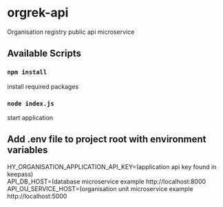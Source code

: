 # orgrek-api

Organisation registry public api microservice

## Available Scripts

### `npm install`
install required packages

### `node index.js`
start application

## Add .env file to project root with environment variables
HY_ORGANISATION_APPLICATION_API_KEY=(application api key found in keepass)  
API_DB_HOST=(database microservice example http://localhost:8000  
API_OU_SERVICE_HOST=(organisation unit microservice example http://localhost:5000  


